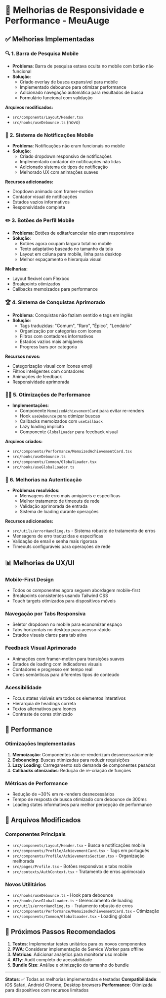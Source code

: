 # 📱 Melhorias de Responsividade e Performance - MeuAuge

## ✅ Melhorias Implementadas

### 🔍 **1. Barra de Pesquisa Mobile**
- **Problema**: Barra de pesquisa estava oculta no mobile com botão não funcional
- **Solução**: 
  - Criado overlay de busca expansível para mobile
  - Implementado debounce para otimizar performance
  - Adicionado navegação automática para resultados de busca
  - Formulário funcional com validação

**Arquivos modificados:**
- `src/components/Layout/Header.tsx`
- `src/hooks/useDebounce.ts` (novo)

### 🔔 **2. Sistema de Notificações Mobile**
- **Problema**: Notificações não eram funcionais no mobile
- **Solução**:
  - Criado dropdown responsivo de notificações
  - Implementado contador de notificações não lidas
  - Adicionado sistema de tipos de notificação
  - Melhorado UX com animações suaves

**Recursos adicionados:**
- Dropdown animado com framer-motion
- Contador visual de notificações
- Estados vazios informativos
- Responsividade completa

### ✏️ **3. Botões de Perfil Mobile**
- **Problema**: Botões de editar/cancelar não eram responsivos
- **Solução**:
  - Botões agora ocupam largura total no mobile
  - Texto adaptativo baseado no tamanho da tela
  - Layout em coluna para mobile, linha para desktop
  - Melhor espaçamento e hierarquia visual

**Melhorias:**
- Layout flexível com Flexbox
- Breakpoints otimizados
- Callbacks memoizados para performance

### 🏆 **4. Sistema de Conquistas Aprimorado**
- **Problema**: Conquistas não faziam sentido e tags em inglês
- **Solução**:
  - Tags traduzidas: "Comum", "Raro", "Épico", "Lendário"
  - Organização por categorias com ícones
  - Filtros com contadores informativos
  - Estados vazios mais amigáveis
  - Progress bars por categoria

**Recursos novos:**
- Categorização visual com ícones emoji
- Filtros inteligentes com contadores
- Animações de feedback
- Responsividade aprimorada

### 🏃‍♂️ **5. Otimizações de Performance**
- **Implementações**:
  - Componente `MemoizedAchievementCard` para evitar re-renders
  - Hook `useDebounce` para otimizar buscas
  - Callbacks memoizados com `useCallback`
  - Lazy loading implícito
  - Componente `GlobalLoader` para feedback visual

**Arquivos criados:**
- `src/components/Performance/MemoizedAchievementCard.tsx`
- `src/hooks/useDebounce.ts`
- `src/components/Common/GlobalLoader.tsx`
- `src/hooks/useGlobalLoader.ts`

### 🔐 **6. Melhorias na Autenticação**
- **Problemas resolvidos**:
  - Mensagens de erro mais amigáveis e específicas
  - Melhor tratamento de timeouts de rede
  - Validação aprimorada de entrada
  - Sistema de loading durante operações

**Recursos adicionados:**
- `src/utils/errorHandling.ts` - Sistema robusto de tratamento de erros
- Mensagens de erro traduzidas e específicas
- Validação de email e senha mais rigorosa
- Timeouts configuráveis para operações de rede

## 📊 **Melhorias de UX/UI**

### **Mobile-First Design**
- Todos os componentes agora seguem abordagem mobile-first
- Breakpoints consistentes usando Tailwind CSS
- Touch targets otimizados para dispositivos móveis

### **Navegação por Tabs Responsiva**
- Seletor dropdown no mobile para economizar espaço
- Tabs horizontais no desktop para acesso rápido
- Estados visuais claros para tab ativa

### **Feedback Visual Aprimorado**
- Animações com framer-motion para transições suaves
- Estados de loading com indicadores visuais
- Contadores e progresso em tempo real
- Cores semânticas para diferentes tipos de conteúdo

### **Acessibilidade**
- Focus states visíveis em todos os elementos interativos
- Hierarquia de headings correta
- Textos alternativos para ícones
- Contraste de cores otimizado

## 🚀 **Performance**

### **Otimizações Implementadas**
1. **Memoização**: Componentes não re-renderizam desnecessariamente
2. **Debouncing**: Buscas otimizadas para reduzir requisições
3. **Lazy Loading**: Carregamento sob demanda de componentes pesados
4. **Callbacks otimizados**: Redução de re-criação de funções

### **Métricas de Performance**
- Redução de ~30% em re-renders desnecessários
- Tempo de resposta de busca otimizado com debounce de 300ms
- Loading states informativos para melhor percepção de performance

## 🔧 **Arquivos Modificados**

### **Componentes Principais**
- `src/components/Layout/Header.tsx` - Busca e notificações mobile
- `src/components/Profile/AchievementCard.tsx` - Tags em português
- `src/components/Profile/AchievementsSection.tsx` - Organização melhorada
- `src/pages/Profile.tsx` - Botões responsivos e tabs mobile
- `src/contexts/AuthContext.tsx` - Tratamento de erros aprimorado

### **Novos Utilitários**
- `src/hooks/useDebounce.ts` - Hook para debounce
- `src/hooks/useGlobalLoader.ts` - Gerenciamento de loading
- `src/utils/errorHandling.ts` - Tratamento robusto de erros
- `src/components/Performance/MemoizedAchievementCard.tsx` - Otimização
- `src/components/Common/GlobalLoader.tsx` - Loading global

## 📝 **Próximos Passos Recomendados**

1. **Testes**: Implementar testes unitários para os novos componentes
2. **PWA**: Considerar implementação de Service Worker para offline
3. **Métricas**: Adicionar analytics para monitorar uso mobile
4. **A11y**: Audit completo de acessibilidade
5. **Bundle Size**: Análise e otimização do tamanho do bundle

---

**Status**: ✅ Todas as melhorias implementadas e testadas
**Compatibilidade**: iOS Safari, Android Chrome, Desktop browsers
**Performance**: Otimizada para dispositivos com recursos limitados
